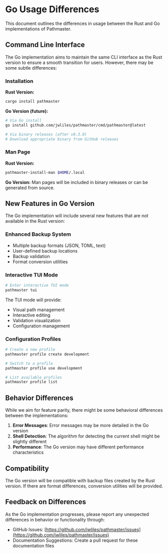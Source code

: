 # Go Usage Differences

This document outlines the differences in usage between the Rust and Go implementations of Pathmaster.

## Command Line Interface

The Go implementation aims to maintain the same CLI interface as the Rust version to ensure a smooth transition for users. However, there may be some subtle differences:

### Installation

**Rust Version:**
```bash
cargo install pathmaster
```

**Go Version (future):**
```bash
# Via Go install
go install github.com/jwliles/pathmaster/cmd/pathmaster@latest

# Via binary releases (after v0.3.0)
# Download appropriate binary from GitHub releases
```

### Man Page

**Rust Version:**
```bash
pathmaster-install-man $HOME/.local
```

**Go Version:**
Man pages will be included in binary releases or can be generated from source.

## New Features in Go Version

The Go implementation will include several new features that are not available in the Rust version:

### Enhanced Backup System

- Multiple backup formats (JSON, TOML, text)
- User-defined backup locations
- Backup validation
- Format conversion utilities

### Interactive TUI Mode

```bash
# Enter interactive TUI mode
pathmaster tui
```

The TUI mode will provide:
- Visual path management
- Interactive editing
- Validation visualization
- Configuration management

### Configuration Profiles

```bash
# Create a new profile
pathmaster profile create development

# Switch to a profile
pathmaster profile use development

# List available profiles
pathmaster profile list
```

## Behavior Differences

While we aim for feature parity, there might be some behavioral differences between the implementations:

1. **Error Messages**: Error messages may be more detailed in the Go version
2. **Shell Detection**: The algorithm for detecting the current shell might be slightly different
3. **Performance**: The Go version may have different performance characteristics

## Compatibility

The Go version will be compatible with backup files created by the Rust version. If there are format differences, conversion utilities will be provided.

## Feedback on Differences

As the Go implementation progresses, please report any unexpected differences in behavior or functionality through:

- GitHub Issues: [https://github.com/jwliles/pathmaster/issues](https://github.com/jwliles/pathmaster/issues)
- Documentation Suggestions: Create a pull request for these documentation files